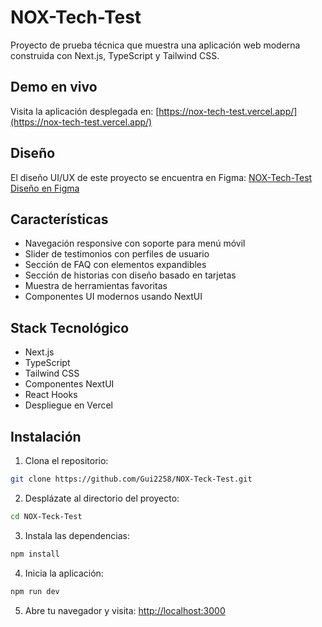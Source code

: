 # NOX-Tech-Test

Proyecto de prueba técnica que muestra una aplicación web moderna construida con Next.js, TypeScript y Tailwind CSS.

## Demo en vivo

Visita la aplicación desplegada en: [https://nox-tech-test.vercel.app/](https://nox-tech-test.vercel.app/)

## Diseño

El diseño UI/UX de este proyecto se encuentra en Figma:
[NOX-Tech-Test Diseño en Figma](https://www.figma.com/file/0Vv6FxcHkQRAHlK9kOLFsD/Nox-Tech-Test?type=design&node-id=0%3A1&mode=design&t=Ys5Pu7Pu7Pu7Pu7-1)

## Características

- Navegación responsive con soporte para menú móvil
- Slider de testimonios con perfiles de usuario
- Sección de FAQ con elementos expandibles
- Sección de historias con diseño basado en tarjetas
- Muestra de herramientas favoritas
- Componentes UI modernos usando NextUI

## Stack Tecnológico

- Next.js
- TypeScript
- Tailwind CSS
- Componentes NextUI
- React Hooks
- Despliegue en Vercel

## Instalación

1. Clona el repositorio:

```bash
git clone https://github.com/Gui2258/NOX-Teck-Test.git
```


2. Desplázate al directorio del proyecto:

```bash
cd NOX-Teck-Test
```

3. Instala las dependencias:



```bash
npm install 
```

4. Inicia la aplicación:

```bash
npm run dev
```

5. Abre tu navegador y visita: [http://localhost:3000](http://localhost:3000)

